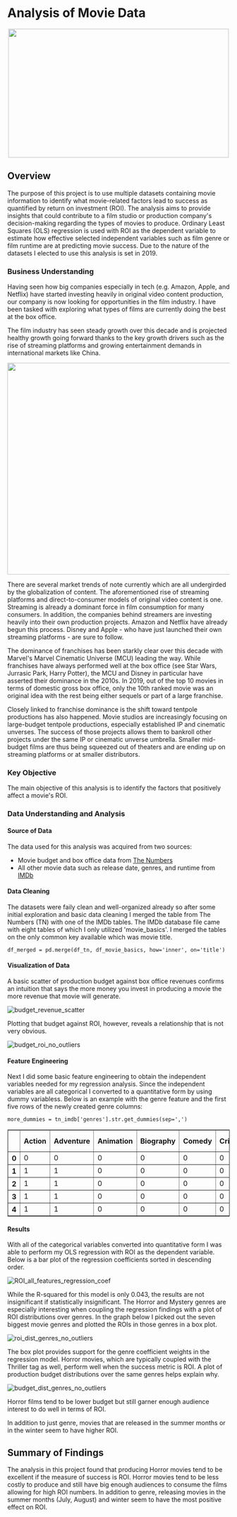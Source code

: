 
# **Analysis of Movie Data**

<center><img src="https://media.licdn.com/dms/image/v2/D4D12AQE5GUXEwi8Pwg/article-cover_image-shrink_720_1280/article-cover_image-shrink_720_1280/0/1679549353292?e=1733356800&v=beta&t=F1GWxuBky4CRYs8xitF7UdVyZ4e-XL6YruE-0CXR1nA" width="500" height="292"/></center>

## Overview

The purpose of this project is to use multiple datasets containing movie information to identify what movie-related factors lead to success as quantified by return on investment (ROI). The analysis aims to provide insights that could contribute to a film studio or production company's decision-making regarding the types of movies to produce. Ordinary Least Squares (OLS) regression is used with ROI as the dependent variable to estimate how effective selected independent variables such as film genre or film runtime are at predicting movie success. Due to the nature of the datasets I elected to use this analysis is set in 2019.

### Business Understanding

Having seen how big companies especially in tech (e.g. Amazon, Apple, and Netflix) have started investing heavily in original video content production, our company is now looking for opportunities in the film industry. I have been tasked with exploring what types of films are currently doing the best at the box office. 

The film industry has seen steady growth over this decade and is projected healthy growth going forward thanks to the key growth drivers such as the rise of streaming platforms and growing entertainment demands in international markets like China. 

<img src="https://github.com/user-attachments/assets/af088291-c09a-4ff5-8609-7d01399626e5" width="600" height="480.09">

There are several market trends of note currently which are all undergirded by the globalization of content. The aforementioned rise of streaming platforms and direct-to-consumer models of original video content is one. Streaming is already a dominant force in film consumption for many consumers. In addition, the companies behind streamers are investing heavily into their own production projects. Amazon and Netflix have already begun this process. Disney and Apple - who have just launched their own streaming platforms - are sure to follow.

The dominance of franchises has been starkly clear over this decade with Marvel's Marvel Cinematic Universe (MCU) leading the way. While franchises have always performed well at the box office (see Star Wars, Jurrasic Park, Harry Potter), the MCU and Disney in particular have asserted their dominance in the 2010s. In 2019, out of the top 10 movies in terms of domestic gross box office, only the 10th ranked movie was an original idea with the rest being either sequels or part of a large franchise. 

Closely linked to franchise dominance is the shift toward tentpole productions has also happened. Movie studios are increasingly focusing on large-budget tentpole productions, especially established IP and cinematic unverses. The success of those projects allows them to bankroll other projects under the same IP or cinematic unverse umbrella. Smaller mid-budget films are thus being squeezed out of theaters and are ending up on streaming platforms or at smaller distributors.

### Key Objective

The main objective of this analysis is to identify the factors that positively affect a movie's ROI.

### Data Understanding and Analysis

#### Source of Data
The data used for this analysis was acquired from two sources:
* Movie budget and box office data from [The Numbers](https://www.the-numbers.com/)
* All other movie data such as release date, genres, and runtime from [IMDb](https://www.imdb.com/)

#### Data Cleaning

The datasets were faily clean and well-organized already so after some initial exploration and basic data cleaning I merged the table from The Numbers (TN) with one of the IMDb tables. The IMDb database file came with eight tables of which I only utilized 'movie_basics'. I merged the tables on the only common key available which was movie title.

``df_merged = pd.merge(df_tn, df_movie_basics, how='inner', on='title')``

#### Visualization of Data

A basic scatter of production budget against box office revenues confirms an intuition that says the more money you invest in producing a movie the more revenue that movie will generate.

![budget_revenue_scatter](https://github.com/user-attachments/assets/2c2c86be-47bc-4ed8-bbe0-9127d9624cf0)

Plotting that budget against ROI, however, reveals a relationship that is not very obvious.

![budget_roi_no_outliers](https://github.com/user-attachments/assets/e97fba5f-4116-4188-bcb5-a661ad1e6530)


#### Feature Engineering

Next I did some basic feature engineering to obtain the independent variables needed for my regression analysis. Since the independent variables are all categorical I converted to a quantitative form by using dummy variabless. Below is an example with the genre feature and the first five rows of the newly created genre columns:

``more_dummies = tn_imdb['genres'].str.get_dummies(sep=',')``

<table border="1" class="dataframe">
  <thead>
    <tr style="text-align: right;">
      <th></th>
      <th>Action</th>
      <th>Adventure</th>
      <th>Animation</th>
      <th>Biography</th>
      <th>Comedy</th>
      <th>Crime</th>
      <th>Documentary</th>
      <th>Drama</th>
      <th>Family</th>
      <th>Fantasy</th>
      <th>...</th>
      <th>Music</th>
      <th>Musical</th>
      <th>Mystery</th>
      <th>News</th>
      <th>Romance</th>
      <th>Sci-Fi</th>
      <th>Sport</th>
      <th>Thriller</th>
      <th>War</th>
      <th>Western</th>
    </tr>
  </thead>
  <tbody>
    <tr>
      <th>0</th>
      <td>0</td>
      <td>0</td>
      <td>0</td>
      <td>0</td>
      <td>0</td>
      <td>0</td>
      <td>0</td>
      <td>0</td>
      <td>0</td>
      <td>0</td>
      <td>...</td>
      <td>0</td>
      <td>0</td>
      <td>0</td>
      <td>0</td>
      <td>0</td>
      <td>0</td>
      <td>0</td>
      <td>0</td>
      <td>0</td>
      <td>0</td>
    </tr>
    <tr>
      <th>1</th>
      <td>1</td>
      <td>1</td>
      <td>0</td>
      <td>0</td>
      <td>0</td>
      <td>0</td>
      <td>0</td>
      <td>0</td>
      <td>0</td>
      <td>1</td>
      <td>...</td>
      <td>0</td>
      <td>0</td>
      <td>0</td>
      <td>0</td>
      <td>0</td>
      <td>0</td>
      <td>0</td>
      <td>0</td>
      <td>0</td>
      <td>0</td>
    </tr>
    <tr>
      <th>2</th>
      <td>1</td>
      <td>1</td>
      <td>0</td>
      <td>0</td>
      <td>0</td>
      <td>0</td>
      <td>0</td>
      <td>0</td>
      <td>0</td>
      <td>0</td>
      <td>...</td>
      <td>0</td>
      <td>0</td>
      <td>0</td>
      <td>0</td>
      <td>0</td>
      <td>1</td>
      <td>0</td>
      <td>0</td>
      <td>0</td>
      <td>0</td>
    </tr>
    <tr>
      <th>3</th>
      <td>1</td>
      <td>1</td>
      <td>0</td>
      <td>0</td>
      <td>0</td>
      <td>0</td>
      <td>0</td>
      <td>0</td>
      <td>0</td>
      <td>0</td>
      <td>...</td>
      <td>0</td>
      <td>0</td>
      <td>0</td>
      <td>0</td>
      <td>0</td>
      <td>1</td>
      <td>0</td>
      <td>0</td>
      <td>0</td>
      <td>0</td>
    </tr>
    <tr>
      <th>4</th>
      <td>1</td>
      <td>1</td>
      <td>0</td>
      <td>0</td>
      <td>0</td>
      <td>0</td>
      <td>0</td>
      <td>0</td>
      <td>0</td>
      <td>0</td>
      <td>...</td>
      <td>0</td>
      <td>0</td>
      <td>0</td>
      <td>0</td>
      <td>0</td>
      <td>1</td>
      <td>0</td>
      <td>0</td>
      <td>0</td>
      <td>0</td>
    </tr>
  </tbody>
</table>

#### Results

With all of the categorical variables converted into quantitative form I was able to perform my OLS regression with ROI as the dependent variable. Below is a bar plot of the regression coefficients sorted in descending order.

![ROI_all_features_regression_coef](https://github.com/user-attachments/assets/6d66d791-bbcf-4837-9273-0ef5514292f7)

While the R-squared for this model is only 0.043, the results are not insignificant if statistically insignificant. The Horror and Mystery genres are especially interesting when coupling the regression findings with a plot of ROI distributions over genres. In the graph below I picked out the seven biggest movie genres and plotted the ROIs in those genres in a box plot. 

![roi_dist_genres_no_outliers](https://github.com/user-attachments/assets/b1cc08cf-930f-4c78-bf90-8e04405963b1)

The box plot provides support for the genre coefficient weights in the regression model. Horror movies, which are typically coupled with the Thriller tag as well, perform well when the success metric is ROI. A plot of production budget distributions over the same genres helps explain why. 

![budget_dist_genres_no_outliers](https://github.com/user-attachments/assets/c1bbe548-8aa6-47cd-ad9f-9bec7b72b9bd)

Horror films tend to be lower budget but still garner enough audience interest to do well in terms of ROI. 

In addition to just genre, movies that are released in the summer months or in the winter seem to have higher ROI. 

## Summary of Findings

The analysis in this project found that producing Horror movies tend to be excellent if the measure of success is ROI. Horror movies tend to be less costly to produce and still have big enough audiences to consume the films allowing for high ROI numbers. In addition to genre, releasing movies in the summer months (July, August) and winter seem to have the most positive effect on ROI. 

